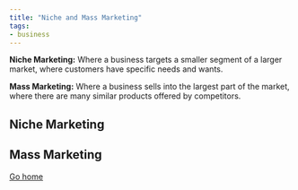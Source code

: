 ```yaml
---
title: "Niche and Mass Marketing"
tags:
- business
---
```


**Niche Marketing:** Where a business targets a smaller segment of a larger market, where customers have specific needs and wants.

**Mass Marketing:** Where a business sells into the largest part of the market, where there are many similar products offered by competitors.

## Niche Marketing


## Mass Marketing


[Go home](/)